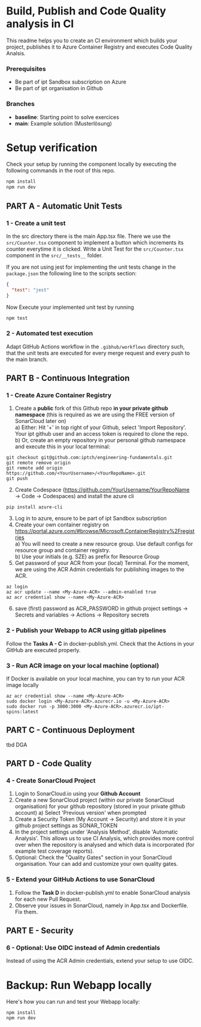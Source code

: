 # Build, Publish and Code Quality analysis in CI
This readme helps you to create an CI environment which builds your project, publishes it to Azure Container Registry and executes Code Quality Analsis.

### Prerequisites
- Be part of ipt Sandbox subscription on Azure
- Be part of ipt organisation in Github

### Branches
- **baseline**: Starting point to solve exercices
- **main**: Example solution (Musterlösung)

# Setup verification
Check your setup by running the component locally by executing the following commands in the root of this repo.
```bash
npm install
npm run dev
```

## PART A - Automatic Unit Tests
### 1 - Create a unit test
In the src directory there is the main App.tsx file. There we use the ``src/Counter.tsx`` component to implement a button 
which increments its counter everytime it is clicked. Write a Unit Test for the ``src/Counter.tsx`` component in the 
``src/__tests__`` folder.

If you are not using jest for implementing the unit tests change in the ``package.json`` the following line to the scripts section:
```json lines
{
  "test": "jest"
}
```
Now Execute your implemented unit test by running
```bash
npm test
```

### 2 - Automated test execution
Adapt GitHub Actions workflow in the ``.gibhub/workflows`` directory such, that the unit tests are executed for every merge request and every push to the main 
branch.

## PART B - Continuous Integration

### 1 - Create Azure Container Registry
1. Create a **public** fork of this Github repo **in your private github namespace** (this is required as we are using the FREE version of SonarCloud later on) \
  a) Either: Hit '+' in top right of your Github, select 'Import Repository'. Your ipt github user and an access token is required to clone the repo. \
  b) Or, create an empty repository in your personal github namespace and execute this in your local terminal:
```
git checkout git@github.com:iptch/engineering-fundamentals.git
git remote remove origin
git remote add origin https://github.com/<YourUsername>/<YourRepoName>.git
git push
```
2. Create Codespace (https://github.com/YourUsername/YourRepoName &rarr; Code &rarr; Codespaces) and install the azure cli
```
pip install azure-cli
```
3. Log in to azure, ensure to be part of ipt Sandbox subscription
4. Create your own container registry on https://portal.azure.com/#browse/Microsoft.ContainerRegistry%2Fregistries \
    a) You will need to create a new resource group. Use default configs for resource group and container registry. \
    b) Use your initials (e.g. SZE) as prefix for Resource Group
5. Get password of your ACR from your (local) Terminal. For the moment, we are using the ACR Admin credentials for publishing images to the ACR.
```
az login
az acr update --name <My-Azure-ACR> --admin-enabled true
az acr credential show --name <My-Azure-ACR>
```
6. save (first) password as ACR_PASSWORD in github project settings &rarr; Secrets and variables &rarr; Actions &rarr; Repository secrets

### 2 - Publish your Webapp to ACR using gitlab pipelines
Follow the **Tasks A - C** in docker-publish.yml. Check that the Actions in your GitHub are executed properly.

### 3 - Run ACR image on your local machine (optional)
If Docker is available on your local machine, you can try to run your ACR image locally
```
az acr credential show --name <My-Azure-ACR>
sudo docker login <My-Azure-ACR>.azurecr.io -u <My-Azure-ACR>
sudo docker run -p 3000:3000 <My-Azure-ACR>.azurecr.io/ipt-spins:latest
```

## PART C - Continuous Deployment

tbd DGA

## PART D - Code Quality

### 4 - Create SonarCloud Project
1. Login to SonarCloud.io using your **Github Account**
2. Create a new SonarCloud project (within our private SonarCloud organisation) for your github repository (stored in your private github account)
    a) Select 'Previous version' when prompted
3. Create a Security Token (My Account &rarr; Security) and store it in your github project settings as SONAR_TOKEN
4. In the project settings under 'Analysis Method', disable 'Automatic Analysis'. This allows us to use CI Analysis, which provides more control over when the repository is analysed and which data is incorporated (for example test coverage reports).
5. Optional: Check the "Quality Gates" section in your SonarCloud organisation. Your can add and customize your own quality gates.

### 5 - Extend your GitHub Actions to use SonarCloud
1. Follow the **Task D** in docker-publish.yml to enable SonarCloud analysis for each new Pull Request.
2. Observe your issues in SonarCloud, namely in App.tsx and Dockerfile. Fix them.

## PART E - Security

### 6 - Optional: Use OIDC instead of Admin credentials
Instead of using the ACR Admin credentials, extend your setup to use OIDC.


# Backup: Run Webapp locally
Here's how you can run and test your Webapp locally:
```
npm install
npm run dev
```
